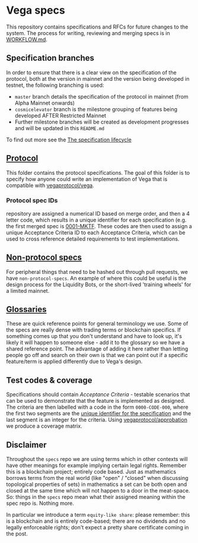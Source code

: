 # Vega specs

This repository contains specifications and RFCs for future changes to the system. The process for writing, reviewing and merging specs is in [WORKFLOW.md](./WORKFLOW.md).

## Specification branches

In order to ensure that there is a clear view on the specification of the protocol, both at the version in mainnet and the version being developed in testnet, the following branching is used:

- `master` branch details the specification of the protocol in mainnet (from Alpha Mainnet onwards)
- `cosmicelevator` branch is the milestone grouping of features being developed AFTER Restricted Mainnet
- Further milestone branches will be created as development progresses and will be updated in this `README.md`
  
To find out more see the [The specification lifecycle](WORKFLOW.md#the-specification-lifecycle)

## [Protocol](./protocol/)

This folder contains the protocol specifications. The goal of this folder is to specify how anyone could write an
implementation of Vega that is compatible with [vegaprotocol/vega](https://github.com/vegaprotocol/vega).

### Protocol spec IDs

repository are assigned a numerical ID based on merge order, and then a 4 letter code, which results in a unique identifier
for each specification (e.g. the first merged spec is [0001-MKTF](./protocol/0001-MKTF-market_framework.md). These codes
are then used to assign a unique Acceptance Criteria ID to each Acceptance Criteria, which can be used to cross reference
detailed requirements to test implementations.

## [Non-protocol specs](./non-protocol-specs)

For peripheral things that need to be hashed out through pull requests, we have `non-protocol-specs`. An example of
where this could be useful is the design process for the Liquidity Bots, or the short-lived 'training wheels' for a
limited mainnet.

## [Glossaries](./glossaries/)

These are quick reference points for general terminology we use. Some of the specs are really dense with trading terms
or blockchain specifics. If something comes up that you don't understand and have to look up, it's likely it will happen
to someone else - add it to the glossary so we have a shared reference point. The advantage of adding it here rather than
letting people go off and search on their own is that we can point out if a specific feature/term is applied differently
due to Vega's design.

## Test codes & coverage

Specifications should contain _Acceptance Criteria_ - testable scenarios that can be used to demonstrate that the feature is implemented as designed.
The criteria are then labelled with a code in the form `0000-CODE-000`, where the first two segments are the [unique identifier for the specification](#protocol-spec-ids) and the last segment is an integer for the criteria. Using [vegaprotocol/approbation](https://github.com/vegaprotocol/approbation) we produce a coverage matrix.

## Disclaimer

Throughout the `specs` repo we are using terms which in other contexts will have other meanings for example implying certain legal rights. Remember this is a blockchain project; entirely code based. Just as mathematics borrows terms from the real world (like "open" / "closed" when discussing topological properties of sets) in mathematics a set can be both open and closed at the same time which will not happen to a door in the meat-space. So: things in the `specs` repo mean what their assigned meaning within the spec repo is. Nothing more.

In particular we introduce a term `equity-like share`: please remember: this is a blockchain and is entirely code-based; there are no dividends and no legally enforceable rights; don't expect a pretty share certificate coming in the post.

